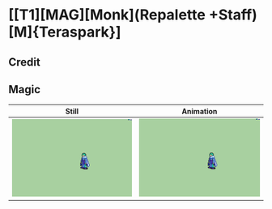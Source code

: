 # [\[T1\]\[MAG\]\[Monk\]\(Repalette +Staff\)\[M\]{Teraspark}]

## Credit


	
## Magic

| Still | Animation |
| :---: | :-------: |
| ![Magic still](./Magic_000.png) | ![Magic animation](./Magic.gif) |
